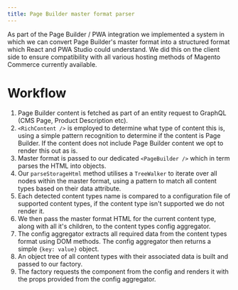 ```yaml
---
title: Page Builder master format parser
---
```


As part of the Page Builder / PWA integration we implemented a system in which we can convert Page Builder's master format into a structured format which React and PWA Studio could understand. We did this on the client side to ensure compatibility with all various hosting methods of Magento Commerce currently available.

# Workflow

1. Page Builder content is fetched as part of an entity request to GraphQL (CMS Page, Product Description etc).
2. `<RichContent />` is employed to determine what type of content this is, using a simple pattern recognition to determine if the content is Page Builder. If the content does not include Page Builder content we opt to render this out as is.
3. Master format is passed to our dedicated `<PageBuilder />` which in term parses the HTML into objects.
4. Our `parseStorageHtml` method utilises a `TreeWalker` to iterate over all nodes within the master format, using a pattern to match all content types based on their data attribute.
5. Each detected content types name is compared to a configuration file of supported content types, if the content type isn't supported we do not render it.
6. We then pass the master format HTML for the current content type, along with all it's children, to the content types config aggregator.
7. The config aggregator extracts all required data from the content types format using DOM methods. The config aggregator then returns a simple `{key: value}` object.
8. An object tree of all content types with their associated data is built and passed to our factory.
9. The factory requests the component from the config and renders it with the props provided from the config aggregator.


